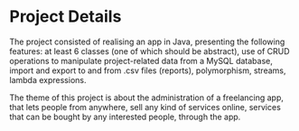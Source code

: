 # Project Details
The project consisted of realising an app in Java, presenting the following features: at least 6 classes (one of which should be abstract), use of CRUD operations to manipulate project-related data from a MySQL database, import and export to and from .csv files (reports), polymorphism, streams, lambda expressions.  
  
The theme of this project is about the administration of a freelancing app, that lets people from anywhere, sell any kind of services online, services that can be bought by any interested people, through the app.
